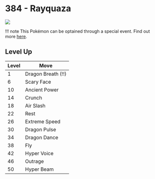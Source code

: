 # 384 - Rayquaza
![][384]

!!! note
    This Pokémon can be optained through a special event. Find out more [here](../../special_events/#rayquaza).

## Level Up

Level | Move
---   | ---
  1   | Dragon Breath (!!)
  6   | Scary Face
 10   | Ancient Power
 14   | Crunch
 18   | Air Slash
 22   | Rest
 26   | Extreme Speed
 30   | Dragon Pulse
 34   | Dragon Dance
 38   | Fly
 42   | Hyper Voice
 46   | Outrage
 50   | Hyper Beam



[384]: ../img/pokemon/384.png
